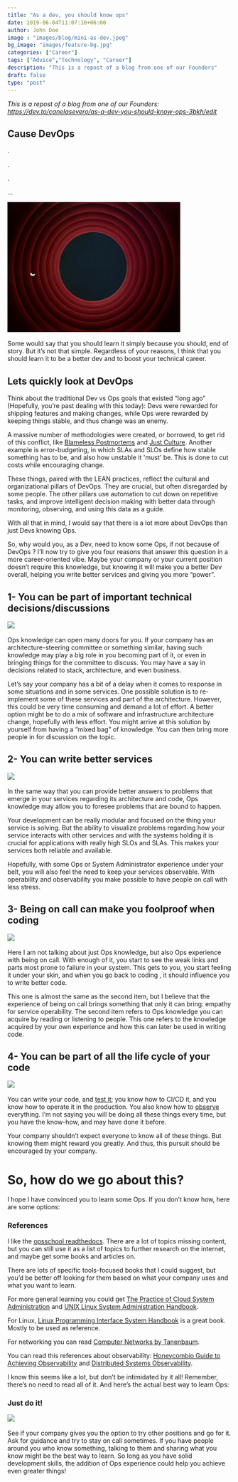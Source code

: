 ```yaml
---
title: "As a dev, you should know ops"
date: 2019-06-04T11:07:10+06:00
author: John Doe
image : "images/blog/mini-as-dev.jpeg"
bg_image: "images/feature-bg.jpg"
categories: ["Career"]
tags: ["Advice","Technology", "Career"]
description: "This is a repost of a blog from one of our Founders"
draft: false
type: "post"
---
```


<em> This is a repost of a blog from one of our Founders: https://dev.to/canelasevero/as-a-dev-you-should-know-ops-3bkh/edit </em>

## Cause DevOps

.

.

.

...

![Thats all gif](/images/blog/thatsall-folks.gif)

Some would say that you should learn it simply because you should, end of story. But it’s not that simple. Regardless of your reasons, I think that you should learn it to be a better dev and to boost your technical career.

## Lets quickly look at DevOps

Think about the traditional Dev vs Ops goals that existed “long ago” (Hopefully, you’re past dealing with this today): Devs were rewarded for shipping features and making changes, while Ops were rewarded by keeping things stable, and thus change was an enemy.

A massive number of methodologies were created, or borrowed, to get rid of this conflict, like [Blameless Postmortems](https://landing.google.com/sre/sre-book/chapters/postmortem-culture/) and [Just Culture](https://books.google.com.br/books/about/Just_Culture.html?id=ZA0uXmtR96MC&redir_esc=y). Another example is error-budgeting, in which SLAs and SLOs define how stable something has to be, and also how unstable it 'must' be. This is done to cut costs while encouraging change.

These things, paired with the LEAN practices, reflect the cultural and organizational pillars of DevOps. They are crucial, but often disregarded by some people. The other pillars use automation to cut down on repetitive tasks, and improve intelligent decision making with better data through monitoring, observing, and using this data as a guide.

With all that in mind, I would say that there is a lot more about DevOps than just Devs knowing Ops.

So, why would you, as a Dev, need to know some Ops, if not because of DevOps ? I’ll now try to give you four reasons that answer this question in a more career-oriented vibe. Maybe your company or your current position doesn’t require this knowledge, but knowing it will make you a better Dev overall, helping you write better services and giving you more “power”.

## 1- You can be part of important technical decisions/discussions

![](https://thepracticaldev.s3.amazonaws.com/i/7uks54hbzkl1925o05br.jpg)

Ops knowledge can open many doors for you. If your company has an architecture-steering committee or something similar, having such knowledge may play a big role in you becoming part of it, or even in bringing things for the committee to discuss. You may have a say in decisions related to stack, architecture, and even business.

Let’s say your company has a bit of a delay when it comes to response in some situations and in some services. One possible solution is to re-implement some of these services and part of the architecture. However, this could be very time consuming and demand a lot of effort. A better option might be to do a mix of software and infrastructure architecture change, hopefully with less effort. You might arrive at this solution by yourself from having a “mixed bag” of knowledge. You can then bring more people in for discussion on the topic.

## 2- You can write better services

![](https://thepracticaldev.s3.amazonaws.com/i/libbz51il7t24wqb94p6.png)

In the same way that you can provide better answers to problems that emerge in your services regarding its architecture and code, Ops knowledge may allow you to foresee problems that are bound to happen.

Your development can be really modular and focused on the thing your service is solving. But the ability to visualize problems regarding how your service interacts with other services and with the systems holding it is crucial for applications with really high SLOs and SLAs. This makes your services both reliable and available.

Hopefully, with some Ops or System Administrator experience under your belt, you will also feel the need to keep your services observable. With operability and observability you make possible to have people on call with less stress. 

## 3- Being on call can make you foolproof when coding 

![](https://thepracticaldev.s3.amazonaws.com/i/ya0vj3lqvidkbe24k0an.jpg)

Here I am not talking about just Ops knowledge, but also Ops experience with being on call. With enough of it, you start to see the weak links and parts most prone to failure in your system. This gets to you, you start feeling it under your skin, and when you go back to coding , it should influence you to write better code.

This one is almost the same as the second item, but I believe that the experience of being on call brings something that only it can bring: empathy for service operability. The second item refers to Ops knowledge you can acquire by reading or listening to people. This one refers to the knowledge acquired by your own experience and how this can later be used in writing code.

## 4- You can be part of all the life cycle of your code

![](https://thepracticaldev.s3.amazonaws.com/i/p4n6j67cqq1vayl3k8af.png)

You can write your code, and [test it](https://medium.com/@copyconstruct/testing-microservices-the-sane-way-9bb31d158c16); you know how to CI/CD it, and you know how to operate it in the production. You also know how to [observe](https://twitter.com/mipsytipsy/status/1086366949682995200) everything. I’m not saying you will be doing all these things every time, but you have the know-how, and may have done it before.

Your company shouldn’t expect everyone to know all of these things. But knowing them might reward you greatly. And thus, this pursuit should be encouraged by your company.

# So, how do we go about this?

I hope I have convinced you to learn some Ops. If you don’t know how, here are some options:

### References

I like the [opsschool readthedocs](https://www.opsschool.org/). There are a lot of topics missing content, but you can still use it as a list of topics to further research on the internet, and maybe get some books and articles on.

There are lots of specific tools-focused books that I could suggest, but you’d be better off looking for them based on what your company uses and what you want to learn.

For more general learning you could get [The Practice of Cloud System Administration](https://www.amazon.com/Practice-Cloud-System-Administration-Practices/dp/032194318X) and [UNIX Linux System Administration Handbook](https://www.amazon.com/UNIX-Linux-System-Administration-Handbook/dp/0134277554).

For Linux, [Linux Programming Interface System Handbook](https://www.amazon.com/Linux-Programming-Interface-System-Handbook/dp/1593272200/ref=sr_1_1?crid=VX920BJV6BJ2&keywords=linux+programming+interface&qid=1559098222&s=gateway&sprefix=linux+pro%2Caps%2C311&sr=8-1) is a great book. Mostly to be used as reference.

For networking you can read [Computer Networks by Tanenbaum](https://www.amazon.com/Computer-Networks-Tanenbaum-International-Economy/dp/9332518742).

You can read this references about observability: [Honeycombio Guide to Achieving Observability](https://www.honeycomb.io/resources/guide-achieving-observability/) and [Distributed Systems Observability](https://www.oreilly.com/library/view/distributed-systems-observability/9781492033431/ch01.html).

I know this seems like a lot, but don’t be intimidated by it all! Remember, there’s no need to read all of it. And here’s the actual best way to learn Ops:

### Just do it!

![](https://media.giphy.com/media/TCaq4FekwSV5m/giphy.gif)

See if your company gives you the option to try other positions and go for it. Ask for guidance and try to stay on call sometimes. If you have people around you who know something, talking to them and sharing what you know might be the best way to learn. So long as you have solid development skills, the addition of Ops experience could help you achieve even greater things!